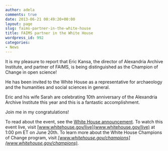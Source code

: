 ```yaml
---
author: adela
comments: true
date: 2013-06-21 00:49:20+00:00
layout: page
slug: faims-partner-in-the-white-house
title: FAIMS partner in the White House
wordpress_id: 992
categories:
- News
---
```


It is my pleasure to report that Eric Kansa, the director of Alexandria Archive Institute, and partner of FAIMS, is being distinguished as the Champion of Change in open science!

He has been invited to the White House as a representative for archaeology and the humanities and social sciences in general.

Eric and his wife Sarah are celebrating 10th anniversary of the Alexandria Archive Institute this year and this is a fantastic accomplishment.

Join me in my congratulations!

To read about the event, see the [White House announcement](http://www.whitehouse.gov/sites/default/files/microsites/ostp/openscience_release_6-18-13.pdf). To watch this event live, visit [www.whitehouse.gov/live](www.whitehouse.gov/live) at 1:00 pm ET on June 20th. To learn more about the White House Champions of Change program, visit _[www.whitehouse.gov/champions](www.whitehouse.gov/champions)._
